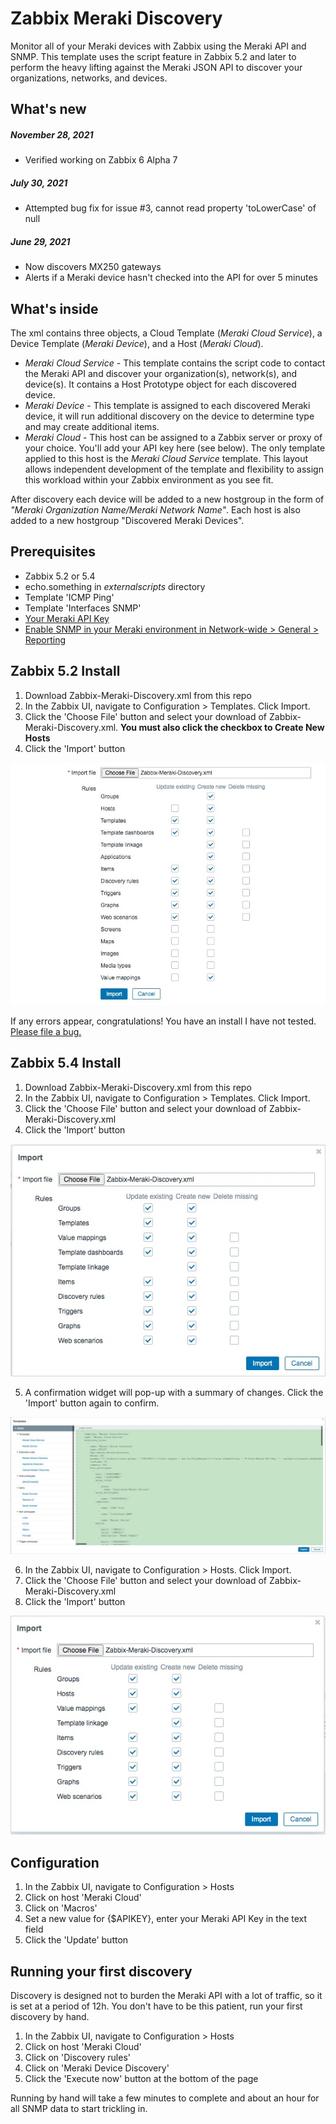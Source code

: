 # Zabbix Meraki Discovery
Monitor all of your Meraki devices with Zabbix using the Meraki API and SNMP.  This template uses the script feature in Zabbix 5.2 and later to perform the heavy lifting against the Meraki JSON API to discover your organizations, networks, and devices.

## What's new
##### November 28, 2021
* Verified working on Zabbix 6 Alpha 7 

##### July 30, 2021
* Attempted bug fix for issue #3, cannot read property 'toLowerCase' of null 

##### June 29, 2021
* Now discovers MX250 gateways
* Alerts if a Meraki device hasn't checked into the API for over 5 minutes

## What's inside
The xml contains three objects, a Cloud Template (*Meraki Cloud Service*), a Device Template (*Meraki Device*), and a Host (*Meraki Cloud*).
* *Meraki Cloud Service* - This template contains the script code to contact the Meraki API and discover your organization(s), network(s), and device(s).  It contains a Host Prototype object for each discovered device.
* *Meraki Device* - This template is assigned to each discovered Meraki device, it will run additional discovery on the device to determine type and may create additional items.
* *Meraki Cloud* - This host can be assigned to a Zabbix server or proxy of your choice.  You'll add your API key here (see below).  The only template applied to this host is the *Meraki Cloud Service* template.  This layout allows independent development of the template and flexibility to assign this workload within your Zabbix environment as you see fit.

After discovery each device will be added to a new hostgroup in the form of *"Meraki Organization Name/Meraki Network Name"*.  Each host is also added to a new hostgroup "Discovered Meraki Devices".

## Prerequisites
* Zabbix 5.2 or 5.4
* echo.something in *externalscripts* directory
* Template 'ICMP Ping'
* Template 'Interfaces SNMP'
* [Your Meraki API Key](https://documentation.meraki.com/General_Administration/Other_Topics/Cisco_Meraki_Dashboard_API#Enable_API_access)
* [Enable SNMP in your Meraki environment in Network-wide > General > Reporting](https://documentation.meraki.com/General_Administration/Monitoring_and_Reporting/SNMP_Overview_and_Configuration#Configuration)

## Zabbix 5.2 Install
1. Download Zabbix-Meraki-Discovery.xml from this repo
2. In the Zabbix UI, navigate to Configuration > Templates.  Click Import.
3. Click the 'Choose File' button and select your download of Zabbix-Meraki-Discovery.xml. __You must also click the checkbox to Create New Hosts__
4. Click the 'Import' button

![Import Image](https://github.com/jack-valko/Zabbix-Meraki-Discovery/raw/main/zabbix-meraki-template-import.jpeg)

If any errors appear, congratulations!  You have an install I have not tested.  [Please file a bug.](https://github.com/jack-valko/Zabbix-Meraki-Discovery/issues/new)

## Zabbix 5.4 Install
1. Download Zabbix-Meraki-Discovery.xml from this repo
2. In the Zabbix UI, navigate to Configuration > Templates.  Click Import.
3. Click the 'Choose File' button and select your download of Zabbix-Meraki-Discovery.xml
4. Click the 'Import' button

![Import Image](https://github.com/jack-valko/Zabbix-Meraki-Discovery/raw/main/zabbix-54-template-import.jpeg)

5. A confirmation widget will pop-up with a summary of changes.  Click the 'Import' button again to confirm. 

![Import Image](https://github.com/jack-valko/Zabbix-Meraki-Discovery/raw/main/zabbix-54-template-import-confirm.jpeg)

6. In the Zabbix UI, navigate to Configuration > Hosts.  Click Import.
7. Click the 'Choose File' button and select your download of Zabbix-Meraki-Discovery.xml
8. Click the 'Import' button

![Import Image](https://github.com/jack-valko/Zabbix-Meraki-Discovery/raw/main/zabbix-54-host-import.jpeg)

## Configuration
1. In the Zabbix UI, navigate to Configuration > Hosts
2. Click on host 'Meraki Cloud'
3. Click on 'Macros'
4. Set a new value for {$APIKEY}, enter your Meraki API Key in the text field
5. Click the 'Update' button

## Running your first discovery
Discovery is designed not to burden the Meraki API with a lot of traffic, so it is set at a period of 12h.  You don't have to be this patient, run your first discovery by hand.
1. In the Zabbix UI, navigate to Configuration > Hosts
2. Click on host 'Meraki Cloud'
3. Click on 'Discovery rules'
4. Click on 'Meraki Device Discovery'
5. Click the 'Execute now' button at the bottom of the page

Running by hand will take a few minutes to complete and about an hour for all SNMP data to start trickling in.  
